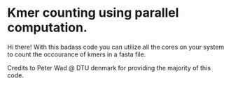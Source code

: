 # Kmer counting using parallel computation.

Hi there! With this badass code you can utilize all the cores on your system to count the occourance of kmers in a fasta file.

Credits to Peter Wad @ DTU denmark for providing the majority of this code.
